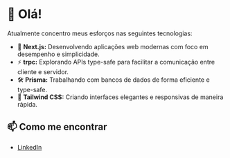 # 👋 Olá!

Atualmente concentro meus esforços nas seguintes tecnologias:

- 🚀 **Next.js:** Desenvolvendo aplicações web modernas com foco em desempenho e simplicidade.
- ⚡ **trpc:** Explorando APIs type-safe para facilitar a comunicação entre cliente e servidor.
- 🛠️ **Prisma:** Trabalhando com bancos de dados de forma eficiente e type-safe.
- 🎨 **Tailwind CSS:** Criando interfaces elegantes e responsivas de maneira rápida.

## 📫 Como me encontrar

- [LinkedIn](https://www.linkedin.com/in/carlos-david-araujo-ventura-8a58771a2/)


